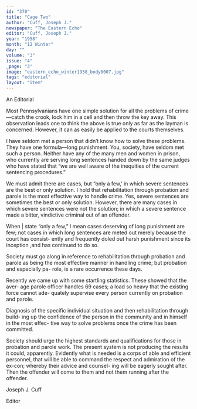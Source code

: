 ```yaml
---
id: "370"
title: "Cage Two"
author: "Cuff, Joseph J."
newspaper: "The Eastern Echo"
editor: "Cuff, Joseph J."
year: "1958"
month: "12 Winter"
day: ""
volume: "3"
issue: "4"
_page: "3"
image: "eastern_echo_winter1958_body0007.jpg"
tags: "editorial"
layout: "item"
---
```

An Editorial

Most Pennsylvanians have one simple solution for all the problems of crime—catch
the crook, lock him in a cell and then throw the key away. This observation leads one
to think the above is true only as far as the layman is concerned. However, it can as
easily be applied to the courts themselves.

I have seldom met a person that didn’t know how to solve these problems. They
have one formula—long punishment. You, society, have seldom met such a person.
Neither have any of the many men and women in prison, who currently are serving long
sentences handed down by the same judges who have stated that “we are well aware of
the inequities of the current sentencing procedures.”

We must admit there are cases, but “only a few,’ in which severe sentences are
the best or only solution. I hold that rehabilitation through probation and parole is the
most effective way to handle crime. Yes, severe sentences are sometimes the best or
only solution. However, there are many cases in which severe sentences were not the
solution; in which a severe sentence made a bitter, vindictive criminal out of an
offender.

When | state “only a few,” I mean cases deserving of long punishment are few;
not cases in which long sentences are meted out merely because the court has consist-
ently and frequently doled out harsh punishment since its inception ,and has continued
to do so.

Society must go along in reference to rehabilitation through probation and parole
as being the most effective manner in handling crime; but probation and especially pa-
role, is a rare occurrence these days.

Recently we came up with some startling statistics. These showed that the aver-
age parole officer handles 69 cases; a load so heavy that the existing force cannot ade-
quately supervise every person currently on probation and parole.

Diagnosis of the specific individual situation and then rehabilitation through build-
ing up the confidence of the person in the community and in himself in the most effec-
tive way to solve problems once the crime has been committed.

Society should urge the highest standards and qualifications for those in probation
and parole work. The present system is not producing the results it could, apparently.
Evidently what is needed is a corps of able and efficient personnel, that will be able to
command the respect and admiration of the ex-con; whereby their advice and counsel-
ing will be eagerly sought after. Then the offender will come to them and not them
running after the offender.

Joseph J. Cuff

Editor
